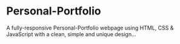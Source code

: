# Personal-Portfolio
 A fully-responsive Personal-Portfolio webpage using HTML, CSS & JavaScript with a clean, simple and unique design...